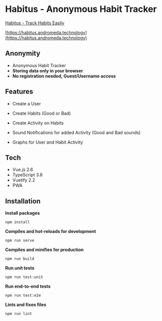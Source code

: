 # Habitus - Anonymous Habit Tracker

[Habitus - Track Habits Easily](https://habitus.andromeda.technology)

[https://habitus.andromeda.technology](https://habitus.andromeda.technology)

## Anonymity

- Anonymous Habit Tracker
- **Storing data only in your browser**
- **No registration needed, Guest/Username access**

## Features

- Create a User
- Create Habits (Good or Bad)
- Create Activity on Habits

- Sound Notifications for added Activity (Good and Bad sounds)
- Graphs for User and Habit Activity

## Tech

- Vue.js 2.6
- TypeScript 3.8
- Vuetify 2.2
- PWA

## Installation

**Install packages**

`npm install`

**Compiles and hot-reloads for development**

`npm run serve`

**Compiles and minifies for production**

`npm run build`

**Run unit tests**

`npm run test:unit`

**Run end-to-end tests**

`npm run test:e2e`

**Lints and fixes files**

`npm run lint`
